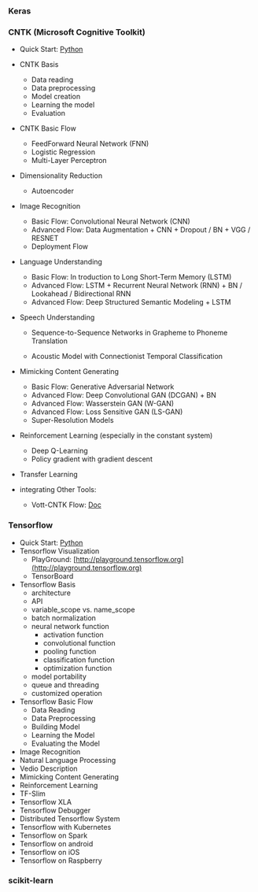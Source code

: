 ### Keras



### CNTK (Microsoft Cognitive Toolkit)

* Quick Start: [Python](data/CNTK_Quickstart_Python.html)

* CNTK Basis
    *   Data reading
    *   Data preprocessing
    *   Model creation
    *   Learning the model
    *   Evaluation

* CNTK Basic Flow
    *   FeedForward Neural Network (FNN)
    *   Logistic Regression 
    *   Multi-Layer Perceptron

* Dimensionality Reduction
    *   Autoencoder

* Image Recognition
    *   Basic Flow: Convolutional Neural Network (CNN)
    *   Advanced Flow: Data Augmentation + CNN + Dropout / BN + VGG / RESNET
    *   Deployment Flow

* Language Understanding
    *   Basic Flow: In troduction to Long Short-Term Memory (LSTM)
    *   Advanced Flow: LSTM + Recurrent Neural Network (RNN) + BN / Lookahead / Bidirectional RNN
    *   Advanced Flow: Deep Structured Semantic Modeling + LSTM

* Speech Understanding
    *   Sequence-to-Sequence Networks in Grapheme to Phoneme Translation

    *   Acoustic Model with Connectionist Temporal Classification

* Mimicking Content Generating

    * Basic Flow: Generative Adversarial Network
    * Advanced Flow: Deep Convolutional GAN (DCGAN) + BN
    * Advanced Flow: Wasserstein GAN (W-GAN)
    * Advanced Flow: Loss Sensitive GAN (LS-GAN)
    * Super-Resolution Models

* Reinforcement Learning (especially in the constant system)
    *   Deep Q-Learning
    *   Policy gradient with gradient descent

* Transfer Learning
* integrating Other Tools:
    *   Vott-CNTK Flow: [Doc](data/vott_cntk_flow.html)



### Tensorflow

* Quick Start: [Python](data/Tensorflow_Quickstart_Python.html)
* Tensorflow Visualization
    * PlayGround: [http://playground.tensorflow.org](http://playground.tensorflow.org)
    * TensorBoard
* Tensorflow Basis
    * architecture
    * API
    * variable_scope vs. name_scope
    * batch normalization
    * neural network function
        * activation function
        * convolutional function
        * pooling function
        * classification function
        * optimization function
    * model portability
    * queue and threading
    * customized operation
* Tensorflow Basic Flow
    * Data Reading
    * Data Preprocessing
    * Building Model
    * Learning the Model
    * Evaluating the Model
* Image Recognition
* Natural Language Processing
* Vedio Description
* Mimicking Content Generating
* Reinforcement Learning
* TF-Slim
* Tensorflow XLA
* Tensorflow Debugger
* Distributed Tensorflow System
* Tensorflow with Kubernetes
* Tensorflow on Spark
* Tensorflow on android
* Tensorflow on iOS
* Tensorflow on Raspberry

### scikit-learn

